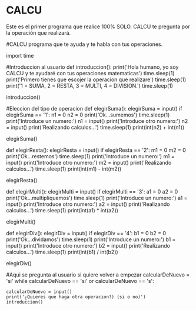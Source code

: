 # CALCU
Este es el primer programa que realice 100% SOLO. CALCU te pregunta por la operación que realizará.

#CALCU programa que te ayuda y te habla con tus operaciones.

import time

#Introduccion al usuario
def introduccion():
    print('Hola humano, yo soy CALCU y te ayudaré con tus operaciones matematicas')
    time.sleep(1)
    print('Primero tienes que escojer la operacion que realizare')
    time.sleep(1)
    print('1 = SUMA, 2 = RESTA, 3 = MULTI, 4 = DIVISION.')
    time.sleep(1)

introduccion()

#Eleccion del tipo de operacion
def elegirSuma():
    elegirSuma = input()
    if elegirSuma == '1':
        n1 = 0
        n2 = 0
        print('Ok...sumemos')
        time.sleep(1)
        print('Introduce un numero:')
        n1 = input()
        print('Introduce otro numero:')
        n2 = input()
        print('Realizando calculos...')
        time.sleep(1)
        print(int(n2) + int(n1))

elegirSuma()

def elegirResta():
    elegirResta = input()
    if elegirResta == '2':
        m1 = 0
        m2 = 0
        print('Ok...restemos')
        time.sleep(1)
        print('Introduce un numero:')
        m1 = input()
        print('Introduce otro numero:')
        m2 = input()
        print('Realizando calculos...')
        time.sleep(1)
        print(int(m1) - int(m2))

elegirResta()

def elegirMulti():
    elegirMulti = input()
    if elegirMulti == '3':
        a1 = 0
        a2 = 0
        print('Ok...multipliquemos')
        time.sleep(1)
        print('Introduce un numero:')
        a1 = input()
        print('Introduce otro numero:')
        a2 = input()
        print('Realizando calculos...')
        time.sleep(1)
        print(int(a1) * int(a2))

elegirMulti()

def elegirDiv():
    elegirDiv = input()
    if elegirDiv == '4':
        b1 = 0
        b2 = 0
        print('Ok...dividamos')
        time.sleep(1)
        print('Introduce un numero:')
        b1 = input()
        print('Introduce otro numero:')
        b2 = input()
        print('Realizando calculos...')
        time.sleep(1)
        print(int(b1) / int(b2))

elegirDiv()

#Aqui se pregunta al usuario si quiere volver a empezar
calcularDeNuevo = 'si'
while calcularDeNuevo == 'si' or calcularDeNuevo == 's':

    calcularDeNuevo = input()
    print('¿Quieres que haga otra operacion?) (si o no)')
    introduccion()
        
    
